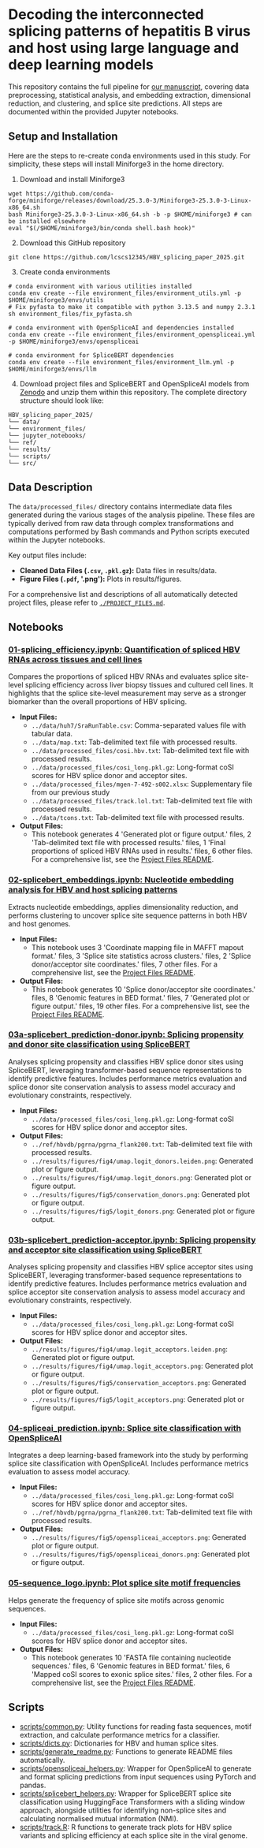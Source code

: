 # Decoding the interconnected splicing patterns of hepatitis B virus and host using large language and deep learning models

This repository contains the full pipeline for [our manuscript](https://doi.org/10.1101/2025.07.28.667110), covering data preprocessing,  statistical analysis, and embedding extraction, dimensional reduction, and clustering, and splice site predictions. All steps are documented within the provided Jupyter notebooks.


## Setup and Installation
Here are the steps to re-create conda environments used in this study. For simplicity, these steps will install Miniforge3 in the home directory.
1. Download and install Miniforge3
```
wget https://github.com/conda-forge/miniforge/releases/download/25.3.0-3/Miniforge3-25.3.0-3-Linux-x86_64.sh
bash Miniforge3-25.3.0-3-Linux-x86_64.sh -b -p $HOME/miniforge3 # can be installed elsewhere
eval "$(/$HOME/miniforge3/bin/conda shell.bash hook)"
```
2. Download this GitHub repository
```
git clone https://github.com/lcscs12345/HBV_splicing_paper_2025.git
```
3. Create conda environments
```
# conda environment with various utilities installed
conda env create --file environment_files/environment_utils.yml -p $HOME/miniforge3/envs/utils
# Fix pyfasta to make it compatible with python 3.13.5 and numpy 2.3.1
sh environment_files/fix_pyfasta.sh

# conda environment with OpenSpliceAI and dependencies installed
conda env create --file environment_files/environment_openspliceai.yml -p $HOME/miniforge3/envs/openspliceai

# conda environment for SpliceBERT dependencies
conda env create --file environment_files/environment_llm.yml -p $HOME/miniforge3/envs/llm
```
4. Download project files and SpliceBERT and OpenSpliceAI models from [Zenodo](https://doi.org/10.5281/zenodo.16730945) and unzip them within this repository. The complete directory structure should look like:
```
HBV_splicing_paper_2025/
└── data/
└── environment_files/
└── jupyter_notebooks/
└── ref/ 
└── results/
└── scripts/
└── src/
```


## Data Description
The `data/processed_files/` directory contains intermediate data files generated
during the various stages of the analysis pipeline. These files are typically derived
from raw data through complex transformations and computations performed by Bash
commands and Python scripts executed within the Jupyter notebooks.

Key output files include:
- **Cleaned Data Files (`.csv`, `.pkl.gz`):** Data files in results/data.
- **Figure Files  (`.pdf`, '.png'):** Plots in results/figures.

For a comprehensive list and descriptions of all automatically detected project files, please refer to [`./PROJECT_FILES.md`](./PROJECT_FILES.md).

## Notebooks
### [01-splicing_efficiency.ipynb: Quantification of spliced HBV RNAs across tissues and cell lines](https://github.com/lcscs12345/HBV_splicing_paper_2025/tree/main/jupyter_notebooks/01-splicing_efficiency.ipynb)
Compares the proportions of spliced HBV RNAs and evaluates splice site-level splicing efficiency across liver biopsy tissues and cultured cell lines. It highlights that the splice site-level measurement may serve as a stronger biomarker than the overall proportions of HBV splicing.
- **Input Files:**
  - `../data/huh7/SraRunTable.csv`: Comma-separated values file with tabular data.
  - `../data/map.txt`: Tab-delimited text file with processed results.
  - `../data/processed_files/cosi.hbv.txt`: Tab-delimited text file with processed results.
  - `../data/processed_files/cosi_long.pkl.gz`: Long-format coSI scores for HBV splice donor and acceptor sites.
  - `../data/processed_files/mgen-7-492-s002.xlsx`: Supplementary file from our previous study
  - `../data/processed_files/track.lol.txt`: Tab-delimited text file with processed results.
  - `../data/tcons.txt`: Tab-delimited text file with processed results.
- **Output Files:**
  - This notebook generates 4 'Generated plot or figure output.' files, 2 'Tab-delimited text file with processed results.' files, 1 'Final proportions of spliced HBV RNAs used in results.' files, 6 other files. For a comprehensive list, see the [Project Files README](./PROJECT_FILES.md).

### [02-splicebert_embeddings.ipynb: Nucleotide embedding analysis for HBV and host splicing patterns](https://github.com/lcscs12345/HBV_splicing_paper_2025/tree/main/jupyter_notebooks/02-splicebert_embeddings.ipynb)
Extracts nucleotide embeddings, applies dimensionality reduction, and performs clustering to uncover splice site sequence patterns in both HBV and host genomes.
- **Input Files:**
  - This notebook uses 3 'Coordinate mapping file in MAFFT mapout format.' files, 3 'Splice site statistics across clusters.' files, 2 'Splice donor/acceptor site coordinates.' files, 7 other files. For a comprehensive list, see the [Project Files README](./PROJECT_FILES.md).
- **Output Files:**
  - This notebook generates 10 'Splice donor/acceptor site coordinates.' files, 8 'Genomic features in BED format.' files, 7 'Generated plot or figure output.' files, 19 other files. For a comprehensive list, see the [Project Files README](./PROJECT_FILES.md).

### [03a-splicebert_prediction-donor.ipynb: Splicing propensity and donor site classification using SpliceBERT](https://github.com/lcscs12345/HBV_splicing_paper_2025/tree/main/jupyter_notebooks/03a-splicebert_prediction-donor.ipynb)
Analyses splicing propensity and classifies HBV splice donor sites using SpliceBERT, leveraging transformer-based sequence representations to identify predictive features. Includes performance metrics evaluation and splice donor site conservation analysis to assess model accuracy and evolutionary constraints, respectively.
- **Input Files:**
  - `../data/processed_files/cosi_long.pkl.gz`: Long-format coSI scores for HBV splice donor and acceptor sites.
- **Output Files:**
  - `../ref/hbvdb/pgrna/pgrna_flank200.txt`: Tab-delimited text file with processed results.
  - `../results/figures/fig4/umap.logit_donors.leiden.png`: Generated plot or figure output.
  - `../results/figures/fig4/umap.logit_donors.png`: Generated plot or figure output.
  - `../results/figures/fig5/conservation_donors.png`: Generated plot or figure output.
  - `../results/figures/fig5/logit_donors.png`: Generated plot or figure output.

### [03b-splicebert_prediction-acceptor.ipynb: Splicing propensity and acceptor site classification using SpliceBERT](https://github.com/lcscs12345/HBV_splicing_paper_2025/tree/main/jupyter_notebooks/03b-splicebert_prediction-acceptor.ipynb)
Analyses splicing propensity and classifies HBV splice acceptor sites using SpliceBERT, leveraging transformer-based sequence representations to identify predictive features. Includes performance metrics evaluation and splice acceptor site conservation analysis to assess model accuracy and evolutionary constraints, respectively.
- **Input Files:**
  - `../data/processed_files/cosi_long.pkl.gz`: Long-format coSI scores for HBV splice donor and acceptor sites.
- **Output Files:**
  - `../results/figures/fig4/umap.logit_acceptors.leiden.png`: Generated plot or figure output.
  - `../results/figures/fig4/umap.logit_acceptors.png`: Generated plot or figure output.
  - `../results/figures/fig5/conservation_acceptors.png`: Generated plot or figure output.
  - `../results/figures/fig5/logit_acceptors.png`: Generated plot or figure output.

### [04-spliceai_prediction.ipynb: Splice site classification with OpenSpliceAI](https://github.com/lcscs12345/HBV_splicing_paper_2025/tree/main/jupyter_notebooks/04-spliceai_prediction.ipynb)
Integrates a deep learning-based framework into the study by performing splice site classification with OpenSpliceAI. Includes performance metrics evaluation to assess model accuracy.
- **Input Files:**
  - `../data/processed_files/cosi_long.pkl.gz`: Long-format coSI scores for HBV splice donor and acceptor sites.
  - `../ref/hbvdb/pgrna/pgrna_flank200.txt`: Tab-delimited text file with processed results.
- **Output Files:**
  - `../results/figures/fig5/openspliceai_acceptors.png`: Generated plot or figure output.
  - `../results/figures/fig5/openspliceai_donors.png`: Generated plot or figure output.

### [05-sequence_logo.ipynb: Plot splice site motif frequencies](https://github.com/lcscs12345/HBV_splicing_paper_2025/tree/main/jupyter_notebooks/05-sequence_logo.ipynb)
Helps generate the frequency of splice site motifs across genomic sequences.
- **Input Files:**
  - `../data/processed_files/cosi_long.pkl.gz`: Long-format coSI scores for HBV splice donor and acceptor sites.
- **Output Files:**
  - This notebook generates 10 'FASTA file containing nucleotide sequences.' files, 6 'Genomic features in BED format.' files, 6 'Mapped coSI scores to exonic splice sites.' files, 2 other files. For a comprehensive list, see the [Project Files README](./PROJECT_FILES.md).

## Scripts
- [scripts/common.py](https://github.com/lcscs12345/HBV_splicing_paper_2025/tree/mainscripts/common.py): Utility functions for reading fasta sequences, motif extraction, and calculate performance metrics for a classifier.
- [scripts/dicts.py](https://github.com/lcscs12345/HBV_splicing_paper_2025/tree/mainscripts/dicts.py): Dictionaries for HBV and human splice sites.
- [scripts/generate_readme.py](https://github.com/lcscs12345/HBV_splicing_paper_2025/tree/mainscripts/generate_readme.py): Functions to generate README files automatically.
- [scripts/openspliceai_helpers.py](https://github.com/lcscs12345/HBV_splicing_paper_2025/tree/mainscripts/openspliceai_helpers.py): Wrapper for OpenSpliceAI to generate and format splicing predictions from input sequences using PyTorch and pandas.
- [scripts/splicebert_helpers.py](https://github.com/lcscs12345/HBV_splicing_paper_2025/tree/mainscripts/splicebert_helpers.py): Wrapper for SpliceBERT splice site classification using HuggingFace Transformers with a sliding window approach, alongside utilities for identifying non-splice sites and calculating normalised mutual information (NMI).
- [scripts/track.R](https://github.com/lcscs12345/HBV_splicing_paper_2025/tree/mainscripts/track.R): R functions to generate track plots for HBV splice variants and splicing efficiency at each splice site in the viral genome.

